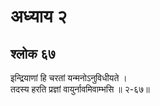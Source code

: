 # अध्याय २

## श्लोक ६७

इन्द्रियाणां हि चरतां यन्मनोऽनुविधीयते ।<br>तदस्य हरति प्रज्ञां वायुर्नावमिवाम्भसि ॥ २-६७॥<br><br>

